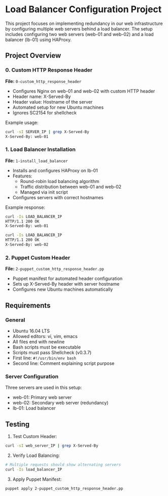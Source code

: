 # Load Balancer Configuration Project

This project focuses on implementing redundancy in our web infrastructure by configuring multiple web servers behind a load balancer. The setup includes configuring two web servers (web-01 and web-02) and a load balancer (lb-01) using HAProxy.

## Project Overview

### 0. Custom HTTP Response Header
**File:** `0-custom_http_response_header`
- Configures Nginx on web-01 and web-02 with custom HTTP header
- Header name: X-Served-By
- Header value: Hostname of the server
- Automated setup for new Ubuntu machines
- Ignores SC2154 for shellcheck

Example usage:
```bash
curl -sI SERVER_IP | grep X-Served-By
X-Served-By: web-01
```

### 1. Load Balancer Installation
**File:** `1-install_load_balancer`
- Installs and configures HAProxy on lb-01
- Features:
  - Round-robin load balancing algorithm
  - Traffic distribution between web-01 and web-02
  - Managed via init script
- Configures servers with correct hostnames

Example response:
```bash
curl -Is LOAD_BALANCER_IP
HTTP/1.1 200 OK
X-Served-By: web-01

curl -Is LOAD_BALANCER_IP
HTTP/1.1 200 OK
X-Served-By: web-02
```

### 2. Puppet Custom Header
**File:** `2-puppet_custom_http_response_header.pp`
- Puppet manifest for automated header configuration
- Sets up X-Served-By header with server hostname
- Configures new Ubuntu machines automatically

## Requirements

### General
- Ubuntu 16.04 LTS
- Allowed editors: vi, vim, emacs
- All files end with newline
- Bash scripts must be executable
- Scripts must pass Shellcheck (v0.3.7)
- First line: `#!/usr/bin/env bash`
- Second line: Comment explaining script purpose

### Server Configuration
Three servers are used in this setup:
- web-01: Primary web server
- web-02: Secondary web server (redundancy)
- lb-01: Load balancer

## Testing

1. Test Custom Header:
```bash
curl -sI web_server_IP | grep X-Served-By
```

2. Verify Load Balancing:
```bash
# Multiple requests should show alternating servers
curl -Is load_balancer_IP
```

3. Apply Puppet Manifest:
```bash
puppet apply 2-puppet_custom_http_response_header.pp
```